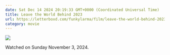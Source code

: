 ```yaml
---
date: Sat Dec 14 2024 20:19:33 GMT+0000 (Coordinated Universal Time)
title: Leave the World Behind 2023
url: https://letterboxd.com/funkylarma/film/leave-the-world-behind-2023/
category: movie
---
```


![](https://a.ltrbxd.com/resized/film-poster/6/4/8/8/6/9/648869-leave-the-world-behind-0-600-0-900-crop.jpg?v=927d0da068)

Watched on Sunday November 3, 2024.
